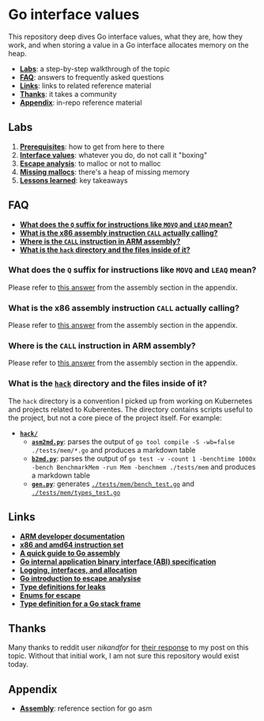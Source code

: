 # Go interface values

This repository deep dives Go interface values, what they are, how they work, and when storing a value in a Go interface allocates memory on the heap.

* [**Labs**](#labs): a step-by-step walkthrough of the topic
* [**FAQ**](#FAQ): answers to frequently asked questions
* [**Links**](#links): links to related reference material
* [**Thanks**](#thanks): it takes a community
* [**Appendix**](#appendix): in-repo reference material


## Labs

1. [**Prerequisites**](./docs/01-prereqs/): how to get from here to there
1. [**Interface values**](./docs/02-interface-values/): whatever you do, do not call it "boxing"
1. [**Escape analysis**](./docs/03-escape-analysis/): to malloc or not to malloc
1. [**Missing mallocs**](./docs/04-missing-mallocs/): there's a heap of missing memory
1. [**Lessons learned**](./docs/05-lessons-learned/): key takeaways


## FAQ

* [**What does the `Q` suffix for instructions like `MOVQ` and `LEAQ` mean?**](#what-does-the-q-suffix-for-instructions-like-movq-and-leaq-mean)
* [**What is the x86 assembly instruction `CALL` actually calling?**](#what-is-the-x86-assembly-instruction-call-actually-calling)
* [**Where is the `CALL` instruction in ARM assembly?**](#where-is-the-call-instruction-in-arm-assembly)
* [**What is the `hack` directory and the files inside of it?**](#what-is-the-hack-directory-and-the-files-inside-of-it)


### What does the `Q` suffix for instructions like `MOVQ` and `LEAQ` mean?

Please refer to [this answer](./docs/99-appendix/assembly.md#what-does-the-q-suffix-for-instructions-like-movq-and-leaq-mean) from the assembly section in the appendix.


### What is the x86 assembly instruction `CALL` actually calling?

Please refer to [this answer](./docs/99-appendix/assembly.md#what-is-the-x86-assembly-instruction-actually-calling) from the assembly section in the appendix.


### Where is the `CALL` instruction in ARM assembly?

Please refer to [this answer](./docs/99-appendix/assembly.md#where-is-the-call-instruction-in-arm-assembly) from the assembly section in the appendix.


### What is the [`hack`](./hack) directory and the files inside of it?

The `hack` directory is a convention I picked up from working on Kubernetes and projects related to Kuberentes. The directory contains scripts useful to the project, but not a core piece of the project itself. For example:

* [**`hack/`**](./hack)
  * [**`asm2md.py`**](./hack/asm2md.py): parses the output of `go tool compile -S -wb=false ./tests/mem/*.go` and produces a markdown table
  * [**`b2md.py`**](./hack/b2md.py): parses the output of `go test -v -count 1 -benchtime 1000x -bench BenchmarkMem -run Mem -benchmem ./tests/mem` and produces a markdown table
  * [**`gen.py`**](./hack/gen.py): generates [`./tests/mem/bench_test.go`](./tests/mem/mem_test.go) and [`./tests/mem/types_test.go`](./tests/mem/types_test.go)


## Links

* [**ARM developer documentation**](https://developer.arm.com/documentation/ddi0602/2021-12/?lang=en)
* [**x86 and amd64 instruction set**](https://www.felixcloutier.com/x86/index.html)
* [**A quick guide to Go assembly**](https://go.dev/doc/asm)
* [**Go internal application binary interface (ABI) specification**](https://github.com/golang/go/blob/master/src/cmd/compile/abi-internal.md)
* [**Logging, interfaces, and allocation**](https://commaok.xyz/post/interface-allocs/)
* [**Go introduction to escape analysise**](https://medium.com/a-journey-with-go/go-introduction-to-the-escape-analysis-f7610174e890)
* [**Type definitions for leaks**](https://github.com/golang/go/blob/master/src/cmd/compile/internal/escape/graph.go)
* [**Enums for escape**](https://github.com/golang/go/blob/master/src/cmd/compile/internal/ir/node.go)
* [**Type definition for a Go stack frame**](https://github.com/golang/go/blob/master/src/runtime/stack.go)


## Thanks

Many thanks to reddit user _nikandfor_ for [their response](https://www.reddit.com/r/golang/comments/sdsfl9/trying_to_understand_when_boxing_results_in_a/huf2upt/) to my post on this topic. Without that initial work, I am not sure this repository would exist today.


## Appendix

* [**Assembly**](./docs/99-appendix/assembly.md): reference section for go asm
